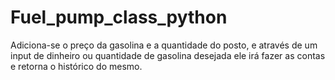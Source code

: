 # Fuel_pump_class_python
Adiciona-se o preço da gasolina e a quantidade do posto, e através de um input de dinheiro ou quantidade de gasolina desejada ele irá fazer as contas e retorna o histórico do mesmo.
